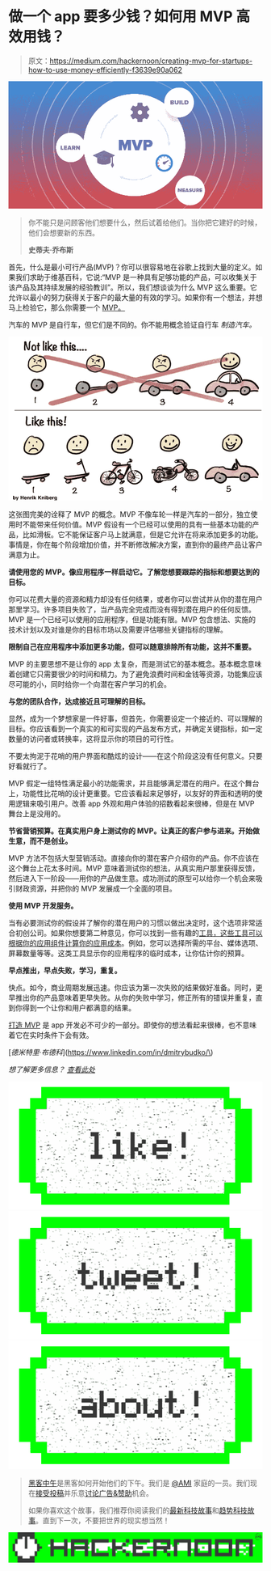 # 做一个 app 要多少钱？如何用 MVP 高效用钱？

> 原文：<https://medium.com/hackernoon/creating-mvp-for-startups-how-to-use-money-efficiently-f3639e90a062>

![](img/314772acc67b85cd458814830e1c19da.png)

> 你不能只是问顾客他们想要什么，然后试着给他们。当你把它建好的时候，他们会想要新的东西。
> 
> **史蒂夫·乔布斯**

首先，什么是最小可行产品(MVP)？你可以很容易地在谷歌上找到大量的定义。如果我们求助于维基百科，它说:“MVP 是一种具有足够功能的产品，可以收集关于该产品及其持续发展的经验教训”。所以，我们想谈谈为什么 MVP 这么重要。它允许以最小的努力获得关于客户的最大量的有效的学习。如果你有一个想法，并想马上检验它，那么你需要一个 [MVP。](https://dashbouquet.com/mvp-calculator)

汽车的 MVP 是自行车，但它们是不同的。你不能用概念验证自行车 *制造汽车。*

![](img/d8a216f338a281d9eb2f57b15cfdd873.png)

这张图完美的诠释了 MVP 的概念。MVP 不像车轮一样是汽车的一部分，独立使用时不能带来任何价值。MVP 假设有一个已经可以使用的具有一些基本功能的产品，比如滑板。它不能保证客户马上就满意，但是它允许在将来添加更多的功能。事情是，你在每个阶段增加价值，并不断修改解决方案，直到你的最终产品让客户满意为止。

**请使用您的 MVP。像应用程序一样启动它。了解您想要跟踪的指标和想要达到的目标。**

你可以花费大量的资源和精力却没有任何结果，或者你可以尝试并从你的潜在用户那里学习。许多项目失败了，当产品完全完成而没有得到潜在用户的任何反馈。MVP 是一个已经可以使用的应用程序，但是功能有限。MVP 包含想法、实施的技术计划以及对谁是你的目标市场以及需要评估哪些关键指标的理解。

**限制自己在应用程序中添加更多功能，但可以随意排除所有功能，这并不重要。**

MVP 的主要思想不是让你的 app 太复杂，而是测试它的基本概念。基本概念意味着创建它只需要很少的时间和精力。为了避免浪费时间和金钱等资源，功能集应该尽可能的小，同时给你一个向潜在客户学习的机会。

**与您的团队合作，达成接近且可理解的目标。**

显然，成为一个梦想家是一件好事，但首先，你需要设定一个接近的、可以理解的目标。你应该看到一个真实的和可实现的产品发布方式，并确定关键指标，如一定数量的访问者或转换率，这将显示你的项目的可行性。

不要太拘泥于花哨的用户界面和酷炫的设计——在这个阶段这没有任何意义。只要好看就行了。

MVP 假定一组特性满足最小的功能需求，并且能够满足潜在的用户。在这个舞台上，功能性比花哨的设计更重要。它应该看起来足够好，以友好的界面和透明的使用逻辑来吸引用户。改善 app 外观和用户体验的招数看起来很棒，但是在 MVP 舞台上是没用的。

**节省营销预算。在真实用户身上测试你的 MVP。让真正的客户参与进来。开始做生意，而不是创业。**

MVP 方法不包括大型营销活动。直接向你的潜在客户介绍你的产品。你不应该在这个舞台上花太多时间。MVP 意味着测试你的想法，从真实用户那里获得反馈，然后进入下一阶段——用你的产品做生意。成功测试的原型可以给你一个机会来吸引财政资源，并把你的 MVP 发展成一个全面的项目。

**使用 MVP 开发服务。**

当有必要测试你的假设并了解你的潜在用户的习惯以做出决定时，这个选项非常适合初创公司。如果你想要第二种意见，你可以找到一些有趣的[工具，这些工具可以根据你的应用组件计算你的应用成本](https://dashbouquet.com/mvp-calculator)。例如，您可以选择所需的平台、媒体选项、屏幕数量等等。这类工具显示你的应用程序的临时成本，让你估计你的预算。

**早点推出，早点失败，学习，重复。**

快点。如今，商业周期发展迅速。你应该为第一次失败的结果做好准备。同时，更早推出你的产品意味着更早失败。从你的失败中学习，修正所有的错误并重复，直到你得到一个让你和用户都满意的结果。

[打造 MVP](https://dashbouquet.com/mvp-calculator) 是 app 开发必不可少的一部分。即使你的想法看起来很棒，也不意味着它在实时条件下会有效。

[*德米特里·布德科*](https://www.linkedin.com/in/dmitrybudko/\)

*想了解更多信息？* [*查看此处*](https://dashbouquet.com/blog)

[![](img/50ef4044ecd4e250b5d50f368b775d38.png)](http://bit.ly/HackernoonFB)[![](img/979d9a46439d5aebbdcdca574e21dc81.png)](https://goo.gl/k7XYbx)[![](img/2930ba6bd2c12218fdbbf7e02c8746ff.png)](https://goo.gl/4ofytp)

> [黑客中午](http://bit.ly/Hackernoon)是黑客如何开始他们的下午。我们是 [@AMI](http://bit.ly/atAMIatAMI) 家庭的一员。我们现在[接受投稿](http://bit.ly/hackernoonsubmission)并乐意[讨论广告&赞助](mailto:partners@amipublications.com)机会。
> 
> 如果你喜欢这个故事，我们推荐你阅读我们的[最新科技故事](http://bit.ly/hackernoonlatestt)和[趋势科技故事](https://hackernoon.com/trending)。直到下一次，不要把世界的现实想当然！

![](img/be0ca55ba73a573dce11effb2ee80d56.png)